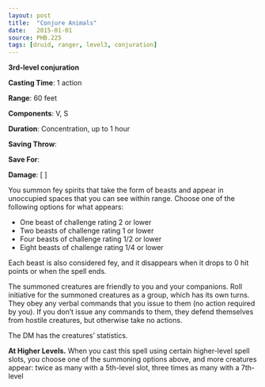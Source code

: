```yaml
---
layout: post
title:  "Conjure Animals"
date:   2015-01-01
source: PHB.225
tags: [druid, ranger, level3, conjuration]
---
```


**3rd-level conjuration**

**Casting Time**: 1 action

**Range**: 60 feet

**Components**: V, S

**Duration**: Concentration, up to 1 hour

**Saving Throw**: 

**Save For**: 

**Damage**: [ ]

You summon fey spirits that take the form of beasts and appear in unoccupied spaces that you can see within range. Choose one of the following options for what appears:

* One beast of challenge rating 2 or lower
* Two beasts of challenge rating 1 or lower
* Four beasts of challenge rating 1/2 or lower
* Eight beasts of challenge rating 1/4 or lower

Each beast is also considered fey, and it disappears when it drops to 0 hit points or when the spell ends.

The summoned creatures are friendly to you and your companions. Roll initiative for the summoned creatures as a group, which has its own turns. They obey any verbal commands that you issue to them (no action required by you). If you don’t issue any commands to them, they defend themselves from hostile creatures, but otherwise take no actions.

The DM has the creatures’ statistics.

**At Higher Levels.** When you cast this spell using certain higher-level spell slots, you choose one of the summoning options above, and more creatures appear: twice as many with a 5th-level slot, three times as many with a 7th-level
